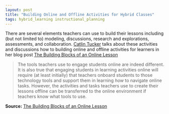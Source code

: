 ```yaml
---
layout: post
title: "Building Online and Offline Activities for Hybrid Classes"
tags: hybrid_learning instructional_planning
---
```


There are several elements teachers can use to build their lessons including (but not limited to) modeling, discussions, research and explorations, assessments, and collaboration.  [Catlin Tucker](https://twitter.com/Catlin_Tucker) talks about these activities and discussions how to building online and offline activities for learners in her blog post [The Building Blocks of an Online Lesson](https://catlintucker.com/2020/05/building-blocks-of-an-online-lesson/)

> The tools teachers use to engage students online are indeed different. It is also true that engaging students in learning activities online will require (at least initially) that teachers onboard students to those technology tools and support them in learning *how* to navigate online tasks. However, the activities and tasks teachers use to create their lessons offline can be transferred to the online environment if teachers know what tools to use.

<!--more-->

**Source:** [The Building Blocks of an Online Lesson](https://catlintucker.com/2020/05/building-blocks-of-an-online-lesson/)